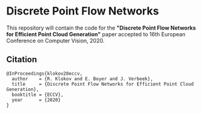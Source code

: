 # Discrete Point Flow Networks 
This repository will contain the code for the **"Discrete Point Flow Networks for Efficient Point Cloud Generation"** paper accepted to 16th European Conference on Computer Vision, 2020.

## Citation
```
@InProceedings{klokov20eccv,
  author    = {R. Klokov and E. Boyer and J. Verbeek},
  title     = {Discrete Point Flow Networks for Efficient Point Cloud Generation},
  booktitle = {ECCV},
  year      = {2020}
}
```
